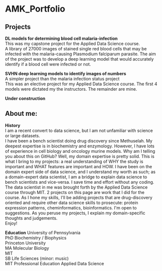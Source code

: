 # AMK_Portfolio


## Projects
**DL models for determining blood cell malaria-infection**<br>
This was my capstone project for the Applied Data Science course.<br>
A library of 27000 images of stained single red blood cells that may be infected with the malaria-causing Plasmodium falciparum parasite. The aim of the project was to develop a deep learning model that would accurately identify if a blood cell were infected or not. <br>

**SVHN deep learning models to identify images of numbers**<br>
A simpler project than the malaria infection status project<br>
This was an elective project for my Applied Data Science course. The first 4 models were dictated my the instructors. The remainder are mine.

**Under construction**


## About me:
**History**<br>
I am a recent convert to data science, but I am not unfamiliar with science or large datasets.<br>
I have been a bench scientist doing drug discovery since Methuselah. My deepest expertise is in biochemistry and enzymology. However, I have lots of experience in cell biology and oncology murine models. Why am I telling you about this on GitHub? Well, my domain expertise is pretty solid. This is what I bring to my projects: a real understanding of WHY the study is important and WHAT features are important and HOW. I have been on the domain expert side of data science, and I understand my worth as such; as a domain-expert data scientist, I am a bridge to explain data science to bench scientists and vice-versa. I save time and effort without any coding.<br>
The data scientist in me was brought forth by the Applied Data Science course through MIT. 2 projects on this page are work that I did for the course. As I hone my skills, I'll be adding projects that are drug-discovery oriented and require other data science skills to prosecute: protein expression patterns, cheminformatics, bioinformatics. I'm open to suggestions.
As you peruse my projects, I explain my domain-specific thoughts and judgements.<br>
Enjoy!<br>

**Education**
University of Pennsylvania   
  PhD   Biochemistry / Biophysics<br>
Princeton University  
  MA   Molecular Biology<br>
MIT  
  SB   Life Sciences (minor:  music)<br>
MIT Professional Education
  Applied Data Science<br>
